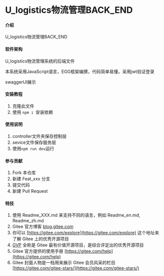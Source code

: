 # U_logistics物流管理BACK_END

#### 介绍

U_logistics物流管理BACK_END

#### 软件架构

U_logistics物流管理系统的后端文件

本系统采用JavaScript语言，EGG框架编撰，代码简单易懂，采用jwt验证登录

swaggerUI展示

#### 安装教程

1. 克隆此文件
2. 使用 `npm i `安装依赖

#### 使用说明

1. controller文件夹保存控制层
2. sevice文件保存服务层
3. 使用`npm run dev`运行

#### 参与贡献

1.  Fork 本仓库
2.  新建 Feat_xxx 分支
3.  提交代码
4.  新建 Pull Request


#### 特技

1.  使用 Readme\_XXX.md 来支持不同的语言，例如 Readme\_en.md, Readme\_zh.md
2.  Gitee 官方博客 [blog.gitee.com](https://blog.gitee.com)
3.  你可以 [https://gitee.com/explore](https://gitee.com/explore) 这个地址来了解 Gitee 上的优秀开源项目
4.  [GVP](https://gitee.com/gvp) 全称是 Gitee 最有价值开源项目，是综合评定出的优秀开源项目
5.  Gitee 官方提供的使用手册 [https://gitee.com/help](https://gitee.com/help)
6.  Gitee 封面人物是一档用来展示 Gitee 会员风采的栏目 [https://gitee.com/gitee-stars/](https://gitee.com/gitee-stars/)
